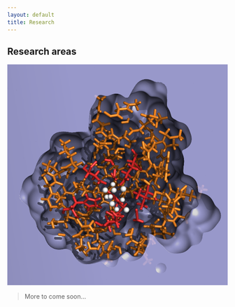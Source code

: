 ```yaml
---
layout: default 
title: Research
---
```


## Research areas

![oec](./assets/oec_solvent_cavity_small.png)

> More to come soon...
